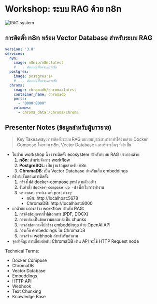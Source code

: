 # Workshop: ระบบ RAG ด้วย n8n

![RAG system](https://www.google.com/search?q=retrieval+augmented+generation+system+diagram&tbm=isch)

## การติดตั้ง n8n พร้อม Vector Database สำหรับระบบ RAG

```yaml
version: '3.8'
services:
  n8n:
    image: n8nio/n8n:latest
    # ... ตัดออกเพื่อความกระชับ
  postgres:
    image: postgres:14
    # ... ตัดออกเพื่อความกระชับ
  chroma:
    image: chromadb/chroma:latest
    container_name: chromadb
    ports:
      - "8000:8000"
    volumes:
      - chroma_data:/chroma/chroma
```

## Presenter Notes (ข้อมูลสำหรับผู้บรรยาย)

> Key Takeaway: การติดตั้งระบบ RAG แบบสมบูรณ์สามารถทำได้ง่ายด้วย Docker Compose โดยรวม n8n, Vector Database และบริการอื่นๆ ที่จำเป็น

- ในส่วน workshop นี้ เราจะติดตั้ง ecosystem สำหรับระบบ RAG ประกอบด้วย:
  1. **n8n**: สำหรับจัดการ workflow
  2. **PostgreSQL**: เป็นฐานข้อมูลสำหรับ n8n
  3. **ChromaDB**: เป็น Vector Database สำหรับเก็บ embeddings
- อธิบายขั้นตอนการติดตั้ง:
  1. สร้างไฟล์ docker-compose.yml ตามตัวอย่าง
  2. รันคำสั่ง `docker-compose up -d` เพื่อเริ่มการทำงาน
  3. ตรวจสอบการทำงานที่ port ต่างๆ:
     - n8n: http://localhost:5678
     - ChromaDB: http://localhost:8000
- ยกตัวอย่างการสร้าง workflow สำหรับ RAG:
  1. การดึงข้อมูลจากไฟล์เอกสาร (PDF, DOCX)
  2. การแปลงเป็นข้อความและแบ่งเป็น chunks
  3. การส่งข้อความไปสร้าง embeddings ด้วย OpenAI API
  4. การเก็บ embeddings ใน ChromaDB
  5. การสร้าง webhook สำหรับรับคำถาม
- จุดสำคัญ: การเชื่อมต่อกับ ChromaDB ผ่าน API จะใช้ HTTP Request node

Technical Terms:
- Docker Compose
- ChromaDB
- Vector Database
- Embeddings
- HTTP API
- Webhook
- Text Chunking
- Knowledge Base
